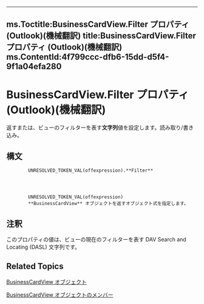 

---
ms.Toctitle:BusinessCardView.Filter プロパティ (Outlook)(機械翻訳)
title:BusinessCardView.Filter プロパティ (Outlook)(機械翻訳)
ms.ContentId:4f799ccc-dfb6-15dd-d5f4-9f1a04efa280
---
# BusinessCardView.Filter プロパティ (Outlook)(機械翻訳)




返すまたは、ビューのフィルターを表す**文字列**値を設定します。読み取り/書き込み。

## 構文

            UNRESOLVED_TOKEN_VAL(offexpression).**Filter**




            UNRESOLVED_TOKEN_VAL(offexpression)
            **BusinessCardView** オブジェクトを返すオブジェクト式を指定します。



## 注釈
このプロパティの値は、ビューの現在のフィルターを表す DAV Search and Locating (DASL) 文字列です。



## Related Topics

[BusinessCardView オブジェクト](83706cf8-080c-fbf0-9381-5801a2dd4dfd.md)

[BusinessCardView オブジェクトのメンバー](7ae88b49-5a9f-1a7b-79c2-3320bb0b50ae.md)




